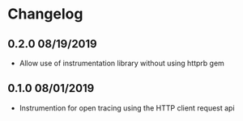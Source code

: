 Changelog
=========

## 0.2.0 08/19/2019
  * Allow use of instrumentation library without using httprb gem

## 0.1.0 08/01/2019
  * Instrumention for open tracing using the HTTP client request api
